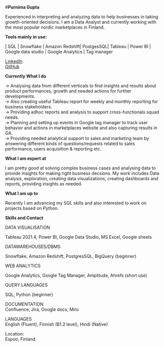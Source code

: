 #**Purnima Gupta**

Experienced in interpreting and analyzing data to help businesses in taking growth-oriented decisions. I am a Data Analyst and currently working with the most popular nordic marketplaces in Finland.

**Tools mainly in use:**

| SQL | Snowflake |  Amazon Redshift| PostgesSQL| Tableau |  Power BI | Google data studio | Google Analytics | Tag manager

[LinkedIn](https://www.linkedin.com/in/purnimagupta17/)\
[GitHub](https://purnimagupta17.github.io/Purnima-Gupta/)



**Currently What I do**

-> Analysing data from different verticals to find insights and results about product performances, growth and needed actions for further developments.\
-> Also creating useful Tableau report for weekly and monthly reporting for business stakeholders.\
-> Providing adhoc reports and analysis to support cross-functionals squad needs.\
-> Planning and setting up events in Google tag manager to track user behavior and actions in marketplaces website and also capturing results in GA.\
-> Providing needed analytical support to sales and marketing team by answering different kinds of questions/requests related to sales performance, users acquisition & reporting etc.


**What I am expert at**

I am pretty good at solving complex business cases and analysing data to provide insights for making right business decsions.
My work includes Data analysis, exploration, creating data visualizations, creating dashboards and reports, providing insights as needed.

**What I am up to**

Recently I am advancing my SQL skills and also interested to work on projects based on Python.

**Skills and Contact**

DATA VISUALISATION

Tableau 2021.4, Power BI, Google Data Studio, MS Excel, Google sheets

DATAWAREHOUSES/DBMS

Snowflake, Amazon Redshift, PostgresSQL, BigQuery (beginner)

WEB ANALYTICS

Google Analytics, Google Tag Manager, Amplitude, Ahrefs (short use)

QUERY LANGUAGES

SQL, Python (beginner)

DOCUMENTATION\
Confluence, Jira, Google docs, Miro


LANGUAGES\
English (Fluent), Finnish (B1.2 level), Hindi (Native)


Location:\
Espoo, Finland



